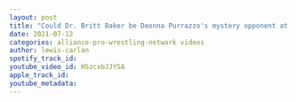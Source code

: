 ```yaml
---
layout: post
title: "Could Dr. Britt Baker be Deonna Purrazzo's mystery opponent at Slammiversary?"
date: 2021-07-12
categories: alliance-pro-wrestling-network videos
author: lewis-carlan
spotify_track_id: 
youtube_video_id: HSzcxbJJYSA
apple_track_id: 
youtube_metadata: 
---
```

